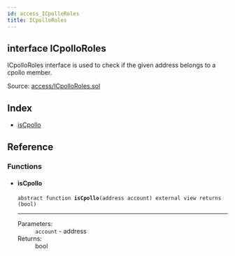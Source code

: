 ```yaml
---
id: access_ICpolloRoles
title: ICpolloRoles
---
```


<div class="contract-doc"><div class="contract"><h2 class="contract-header"><span class="contract-kind">interface</span> ICpolloRoles</h2><p class="description">ICpolloRoles interface is used to check if the given address belongs to a cpollo member.</p><div class="source">Source: <a href="https://github.com/Cpollo/Ethereum/blob/v0.0.1/contracts/access/ICpolloRoles.sol" target="_blank">access/ICpolloRoles.sol</a></div></div><div class="index"><h2>Index</h2><ul><li><a href="access_ICpolloRoles.html#isCpollo">isCpollo</a></li></ul></div><div class="reference"><h2>Reference</h2><div class="functions"><h3>Functions</h3><ul><li><div class="item function"><span id="isCpollo" class="anchor-marker"></span><h4 class="name">isCpollo</h4><div class="body"><code class="signature"><span>abstract </span>function <strong>isCpollo</strong><span>(address account) </span><span>external </span><span>view </span><span>returns  (bool) </span></code><hr/><dl><dt><span class="label-parameters">Parameters:</span></dt><dd><div><code>account</code> - address</div></dd><dt><span class="label-return">Returns:</span></dt><dd>bool</dd></dl></div></div></li></ul></div></div></div>
